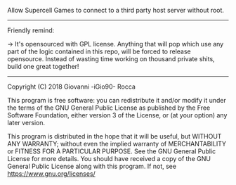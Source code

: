 Allow Supercell Games to connect to a third party host server without root.

--------------------

Friendly remind:

-> It's opensourced with GPL license. Anything that will pop which use any part of the logic contained in this repo, will be forced to release opensource.
Instead of wasting time working on thousand private shits, build one great together!

--------------------

Copyright (C) 2018
Giovanni -iGio90- Rocca

This program is free software: you can redistribute it and/or modify
it under the terms of the GNU General Public License as published by
the Free Software Foundation, either version 3 of the License, or
(at your option) any later version.

This program is distributed in the hope that it will be useful,
but WITHOUT ANY WARRANTY; without even the implied warranty of
MERCHANTABILITY or FITNESS FOR A PARTICULAR PURPOSE. See the
GNU General Public License for more details.
You should have received a copy of the GNU General Public License
along with this program. If not, see https://www.gnu.org/licenses/
